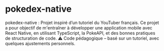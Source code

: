 # pokedex-native
pokedex-native : Projet inspiré d’un tutoriel du YouTuber français. Ce projet a pour objectif de m'entraîner à développer une application mobile avec React Native, en utilisant TypeScript, la PokeAPI, et des bonnes pratiques de structuration de code.  ⚠️ Code pédagogique – basé sur un tutoriel, avec quelques ajustements personnels.

